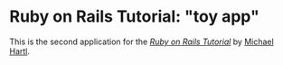 # Ruby on Rails Tutorial: "toy app"

This is the second application for the
[*Ruby on Rails Tutorial*](http://www.railstutorial.org/)
by [Michael Hartl](http://www.michaelhartl.com/).
